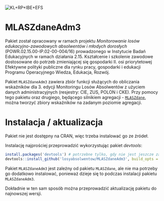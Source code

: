 ![KL+RP+IBE+EFS](inst/Belka-Losy-absolwentow-Kolor-PL.png)

# MLASZdaneAdm3

Pakiet został opracowany w ramach projektu *Monitorowanie losów edukacyjno-zawodowych absolwentów i młodych dorosłych* (POWR.02.15.00-IP.02-00-004/16) prowadzonego w Instytucie Badań Edukacyjnych w ramach działania 2.15. Kształcenie i szkolenie zawodowe dostosowane do potrzeb zmieniającej się gospodarki II. osi priorytetowej Efektywne polityki publiczne dla rynku pracy, gospodarki i edukacji Programu Operacyjnego Wiedza, Edukacja, Rozwój.

Pakiet `MLASZdaneAdm3` zawiera zbiór funkcji służących do obliczania wskaźników dla 3. edycji Monitoringu Losów Absolwentów z użyciem danych administracyjnych (resjestry: CIE, ZUS, POLON i CKE). Przy pomocy tego pakietu oraz drugiego, będącego silnikiem agregacji - [`MLASZdane`](https://github.com/losyabsolwentow/MLASZdane), można tworzyć zbiory wskaźników na zadanym poziomie agregacji.

# Instalacja / aktualizacja

Pakiet nie jest dostępny na CRAN, więc trzeba instalować go ze źródeł.

Instalację najprościej przeprowadzić wykorzystując pakiet *devtools*:

```r
install.packages('devtools') # potrzebne tylko, gdy nie jest jeszcze zainstalowany
devtools::install_github('losyabsolwentow/MLASZdaneAdm3', build_opts = c("--no-resave-data"))
```

Pakiet `MLASZdaneAdm3` jest zależny od pakietu `MLASZdane`, ale nie ma potrzeby go dodatkowo instalować, ponieważ dzieje się to podczas instalacji pakietu `MLASZdaneAdm3`.

Dokładnie w ten sam sposób można przeprowadzić aktualizację pakietu do najnowszej wersji.
